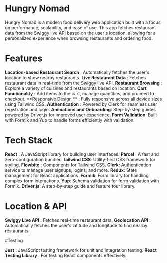# Hungry Nomad

Hungry Nomad is a modern food delivery web application built with a focus on performance, scalability, and ease of use. This app fetches restaurant data from the Swiggy live API based on the user's location, allowing for a personalized experience when browsing restaurants and ordering food.

# Features

**Location-based Restaurant Search** :  Automatically fetches the user's location to show nearby restaurants.
**Live Restaurant Data** : Fetches restaurant data in real-time from the Swiggy live API.
**Restaurant Browsing** : Explore a variety of cuisines and restaurants based on location.
**Cart Functionality** : Add items to the cart, manage quantities, and proceed to checkout.
**Responsive Design ** : Fully responsive across all device sizes using Tailwind CSS.
**Authentication** : Powered by Clerk for seamless user registration and login.
**Animations and Onboarding**: Step-by-step guides powered by Driver.js for improved user experience.
**Form Validation**: Built with Formik and Yup to handle forms efficiently with validation.

# Tech Stack

**React** : A JavaScript library for building user interfaces.
**Parcel** : A fast and zero-configuration bundler.
**Tailwind CSS**: Utility-first CSS framework for styling.
**Flowbite** : Components for Tailwind CSS.
**Clerk**: Authentication service to manage user signups, logins, and more.
**Redux**: State management for React applications.
**Formik**: Form library for handling complex form interactions.
**Yup**: Schema validation for form validation with Formik.
**Driver.js**: A step-by-step guide and feature tour library.

# Location & API

**Swiggy Live API** : Fetches real-time restaurant data.
**Geolocation API** : Automatically fetches the user's latitude and longitude to find nearby restaurants.

#Testing

**Jest** : JavaScript testing framework for unit and integration testing.
**React Testing Library** : For testing React components effectively.


